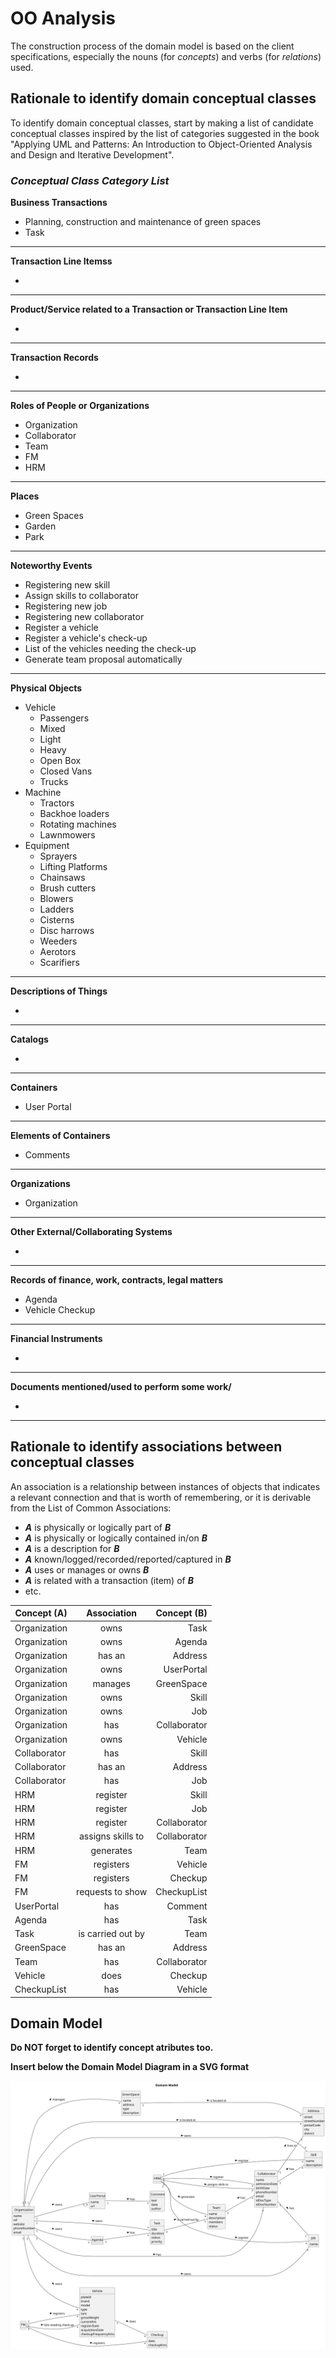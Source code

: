 # OO Analysis

The construction process of the domain model is based on the client specifications, especially the nouns (for
_concepts_) and verbs (for _relations_) used.

## Rationale to identify domain conceptual classes

To identify domain conceptual classes, start by making a list of candidate conceptual classes inspired by the list of
categories suggested in the book "Applying UML and Patterns: An Introduction to Object-Oriented Analysis and Design and
Iterative Development".

### _Conceptual Class Category List_

**Business Transactions**

* Planning, construction and maintenance of green spaces
* Task

---

**Transaction Line Itemss**

*

---

**Product/Service related to a Transaction or Transaction Line Item**

*

---

**Transaction Records**

*

---  

**Roles of People or Organizations**

* Organization
* Collaborator
* Team
* FM
* HRM

---

**Places**

* Green Spaces
* Garden
* Park

---

**Noteworthy Events**

* Registering new skill
* Assign skills to collaborator
* Registering new job
* Registering new collaborator
* Register a vehicle
* Register a vehicle's check-up
* List of the vehicles needing the check-up
* Generate team proposal automatically

---

**Physical Objects**

* Vehicle
    * Passengers
    * Mixed
    * Light
    * Heavy
    * Open Box
    * Closed Vans
    * Trucks
* Machine
    * Tractors
    * Backhoe loaders
    * Rotating machines
    * Lawnmowers
* Equipment
    * Sprayers
    * Lifting Platforms
    * Chainsaws
    * Brush cutters
    * Blowers
    * Ladders
    * Cisterns
    * Disc harrows
    * Weeders
    * Aerotors
    * Scarifiers

---

**Descriptions of Things**

*

---

**Catalogs**

*

---

**Containers**

* User Portal

---

**Elements of Containers**

* Comments

---

**Organizations**

* Organization

---

**Other External/Collaborating Systems**

*

---

**Records of finance, work, contracts, legal matters**

* Agenda
* Vehicle Checkup

---

**Financial Instruments**

*

---

**Documents mentioned/used to perform some work/**

*

---

## Rationale to identify associations between conceptual classes

An association is a relationship between instances of objects that indicates a relevant connection and that is worth of
remembering, or it is derivable from the List of Common Associations:

- **_A_** is physically or logically part of **_B_**
- **_A_** is physically or logically contained in/on **_B_**
- **_A_** is a description for **_B_**
- **_A_** known/logged/recorded/reported/captured in **_B_**
- **_A_** uses or manages or owns **_B_**
- **_A_** is related with a transaction (item) of **_B_**
- etc.

| Concept (A) 		 |  Association   	  |  Concept (B) |
|----------------|:-----------------:|-------------:|
| Organization   |       owns        |         Task |
| Organization   |       owns        |       Agenda |
| Organization   |      has an       |      Address |
| Organization   |       owns        |   UserPortal |
| Organization   |      manages      |   GreenSpace |
| Organization   |       owns        |        Skill |
| Organization   |       owns        |          Job |
| Organization   |        has        | Collaborator |
| Organization   |       owns        |      Vehicle |
| Collaborator   |        has        |        Skill |
| Collaborator   |      has an       |      Address |
| Collaborator   |        has        |          Job |
| HRM            |     register      |        Skill |
| HRM            |     register      |          Job |
| HRM            |     register      | Collaborator |
| HRM            | assigns skills to | Collaborator |
| HRM            |     generates     |         Team |
| FM             |     registers     |      Vehicle |
| FM             |     registers     |      Checkup |
| FM             | requests to show  |  CheckupList |
| UserPortal     |        has        |      Comment |
| Agenda         |        has        |         Task |
| Task           | is carried out by |         Team |
| GreenSpace     |      has an       |      Address |
| Team           |        has        | Collaborator |
| Vehicle        |       does        |      Checkup |
| CheckupList    |        has        |      Vehicle |

## Domain Model

**Do NOT forget to identify concept atributes too.**

**Insert below the Domain Model Diagram in a SVG format**

![Domain Model](svg/project-domain-model.svg)